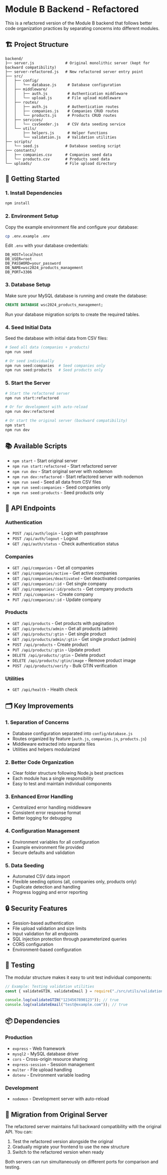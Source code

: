 # Module B Backend - Refactored

This is a refactored version of the Module B backend that follows better code organization practices by separating concerns into different modules.

## 🏗️ Project Structure

```
backend/
├── server.js              # Original monolithic server (kept for backward compatibility)
├── server-refactored.js   # New refactored server entry point
├── src/
│   ├── config/
│   │   └── database.js     # Database configuration
│   ├── middleware/
│   │   ├── auth.js         # Authentication middleware
│   │   └── upload.js       # File upload middleware
│   ├── routes/
│   │   ├── auth.js         # Authentication routes
│   │   ├── companies.js    # Companies CRUD routes
│   │   └── products.js     # Products CRUD routes
│   ├── services/
│   │   └── csvSeeder.js    # CSV data seeding service
│   └── utils/
│       ├── helpers.js      # Helper functions
│       └── validation.js   # Validation utilities
├── scripts/
│   └── seed.js            # Database seeding script
├── constants/
│   ├── companies.csv      # Companies seed data
│   └── products.csv       # Products seed data
└── uploads/               # File upload directory
```

## 🚀 Getting Started

### 1. Install Dependencies

```bash
npm install
```

### 2. Environment Setup

Copy the example environment file and configure your database:

```bash
cp .env.example .env
```

Edit `.env` with your database credentials:

```env
DB_HOST=localhost
DB_USER=root
DB_PASSWORD=your_password
DB_NAME=wsc2024_products_management
DB_PORT=3306
```

### 3. Database Setup

Make sure your MySQL database is running and create the database:

```sql
CREATE DATABASE wsc2024_products_management;
```

Run your database migration scripts to create the required tables.

### 4. Seed Initial Data

Seed the database with initial data from CSV files:

```bash
# Seed all data (companies + products)
npm run seed

# Or seed individually
npm run seed:companies  # Seed companies only
npm run seed:products   # Seed products only
```

### 5. Start the Server

```bash
# Start the refactored server
npm run start:refactored

# Or for development with auto-reload
npm run dev:refactored

# Or start the original server (backward compatibility)
npm start
npm run dev
```

## 📚 Available Scripts

- `npm start` - Start original server
- `npm run start:refactored` - Start refactored server
- `npm run dev` - Start original server with nodemon
- `npm run dev:refactored` - Start refactored server with nodemon
- `npm run seed` - Seed all data from CSV files
- `npm run seed:companies` - Seed companies only
- `npm run seed:products` - Seed products only

## 🔧 API Endpoints

### Authentication

- `POST /api/auth/login` - Login with passphrase
- `POST /api/auth/logout` - Logout
- `GET /api/auth/status` - Check authentication status

### Companies

- `GET /api/companies` - Get all companies
- `GET /api/companies/active` - Get active companies
- `GET /api/companies/deactivated` - Get deactivated companies
- `GET /api/companies/:id` - Get single company
- `GET /api/companies/:id/products` - Get company products
- `POST /api/companies` - Create company
- `PUT /api/companies/:id` - Update company

### Products

- `GET /api/products` - Get products with pagination
- `GET /api/products/admin` - Get all products (admin)
- `GET /api/products/:gtin` - Get single product
- `GET /api/products/admin/:gtin` - Get single product (admin)
- `POST /api/products` - Create product
- `PUT /api/products/:gtin` - Update product
- `DELETE /api/products/:gtin` - Delete product
- `DELETE /api/products/:gtin/image` - Remove product image
- `POST /api/products/verify` - Bulk GTIN verification

### Utilities

- `GET /api/health` - Health check

## 🗂️ Key Improvements

### 1. **Separation of Concerns**

- Database configuration separated into `config/database.js`
- Routes organized by feature (`auth.js`, `companies.js`, `products.js`)
- Middleware extracted into separate files
- Utilities and helpers modularized

### 2. **Better Code Organization**

- Clear folder structure following Node.js best practices
- Each module has a single responsibility
- Easy to test and maintain individual components

### 3. **Enhanced Error Handling**

- Centralized error handling middleware
- Consistent error response format
- Better logging for debugging

### 4. **Configuration Management**

- Environment variables for all configuration
- Example environment file provided
- Secure defaults and validation

### 5. **Data Seeding**

- Automated CSV data import
- Flexible seeding options (all, companies only, products only)
- Duplicate detection and handling
- Progress logging and error reporting

## 🔒 Security Features

- Session-based authentication
- File upload validation and size limits
- Input validation for all endpoints
- SQL injection protection through parameterized queries
- CORS configuration
- Environment-based configuration

## 🧪 Testing

The modular structure makes it easy to unit test individual components:

```javascript
// Example: Testing validation utilities
const { validateGTIN, validateEmail } = require("./src/utils/validation");

console.log(validateGTIN("1234567890123")); // true
console.log(validateEmail("test@example.com")); // true
```

## 📦 Dependencies

### Production

- `express` - Web framework
- `mysql2` - MySQL database driver
- `cors` - Cross-origin resource sharing
- `express-session` - Session management
- `multer` - File upload handling
- `dotenv` - Environment variable loading

### Development

- `nodemon` - Development server with auto-reload

## 🔄 Migration from Original Server

The refactored server maintains full backward compatibility with the original API. You can:

1. Test the refactored version alongside the original
2. Gradually migrate your frontend to use the new structure
3. Switch to the refactored version when ready

Both servers can run simultaneously on different ports for comparison and testing.
